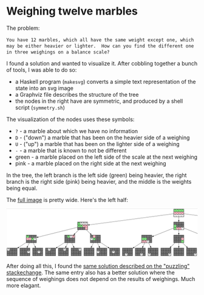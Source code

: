 # Weighing twelve marbles

The problem:

```
You have 12 marbles, which all have the same weight except one, which 
may be either heavier or lighter.  How can you find the different one
in three weighings on a balance scale?
```

I found a solution and wanted to visualize it.  After cobbling together
a bunch of tools, I was able to do so:

 - a Haskell program (`makesvg`) converts a simple text representation of the state into an svg image
 - a Graphviz file describes the structure of the tree
 - the nodes in the right have are symmetric, and produced by a shell script (`symmetry.sh`)

The visualization of the nodes uses these symbols:

 - `?` - a marble about which we have no information
 - `D` - ("down") a marble that has been on the heavier side of a weighing
 - `U` - ("up") a marble that has been on the lighter side of a weighing
 - `-` - a marble that is known to not be different
 - green - a marble placed on the left side of the scale at the next weighing
 - pink - a marble placed on the right side at the next weighing

In the tree, the left branch is the left side (green) being heavier, the right branch is the right
side (pink) being heavier, and the middle is the weights being equal.

The [full image](tree.png) is pretty wide.  Here's the left half:

![tree showing the sequence of weighings](left-half.png)

After doing all this, I found the [same solution described on the "puzzling" stackechange](https://puzzling.stackexchange.com/questions/183/twelve-balls-and-a-scale).
The same entry also has a better solution where the sequence of weighings does not depend on the results of weighings.  Much more elagant.
